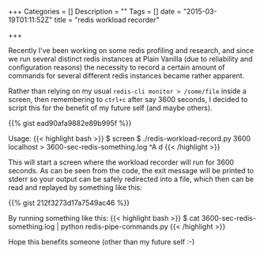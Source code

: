 +++
Categories = []
Description = ""
Tags = []
date = "2015-03-19T01:11:52Z"
title = "redis workload recorder"

+++

Recently I've been working on some redis profiling and research, and since
we run several distinct redis instances at Plain Vanilla (due to reliability
and configuration reasons) the necessity to record a certain amount of commands
for several different redis instances became rather apparent.

<!--more-->

Rather than relying on my usual `redis-cli monitor > /some/file` inside a
screen, then remembering to `ctrl+c` after say 3600 seconds, I decided to 
script this for the benefit of my future self (and maybe others).

{{% gist ead90afa9882e89b995f %}}

Usage:
{{< highlight bash >}}
$ screen
$ ./redis-workload-record.py 3600 localhost > 3600-sec-redis-something.log
^A d
{{< /highlight >}}

This will start a screen where the workload recorder will run for 3600 seconds.
As can be seen from the code, the exit message will be printed to stderr so
your output can be safely redirected into a file, which then can be read and
replayed by something like this:

{{% gist 212f3273d17a7549ac46 %}}

By running something like this:
{{< highlight bash >}}
$ cat 3600-sec-redis-something.log | python redis-pipe-commands.py
{{< /highlight >}}

Hope this benefits someone (other than my future self :-)
